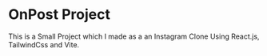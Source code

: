 # OnPost Project

This is a Small Project which I made as a an Instagram Clone Using React.js, TailwindCss and Vite.


